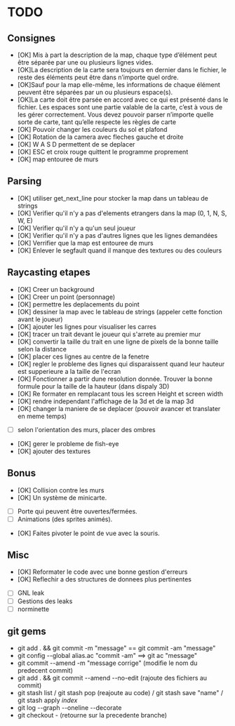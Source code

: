 # TODO

## Consignes

- [OK] Mis à part la description de la map, chaque type d’élément peut être séparée par une ou plusieurs lignes vides.
- [OK]La description de la carte sera toujours en dernier dans le fichier, le reste des
      éléments peut être dans n’importe quel ordre.
- [OK]Sauf pour la map elle-même, les informations de chaque élément peuvent être
      séparées par un ou plusieurs espace(s).
- [OK]La carte doit être parsée en accord avec ce qui est présenté dans le fichier. Les
      espaces sont une partie valable de la carte, c’est à vous de les gérer correctement. Vous devez pouvoir parser n’importe quelle sorte de carte, tant qu’elle
      respecte les règles de carte
- [OK] Pouvoir changer les couleurs du sol et plafond
- [OK] Rotation de la camera avec fleches gauche et droite
- [OK] W A S D permettent de se deplacer
- [OK] ESC et croix rouge quittent le programme proprement
- [OK] map entouree de murs

## Parsing

- [OK] utiliser get_next_line pour stocker la map dans un tableau de strings
- [OK] Verifier qu'il n'y a pas d'elements etrangers dans la map (0, 1, N, S, W, E)
- [OK] Verifier qu'il n'y a qu'un seul joueur
- [OK] Verifier qu'il n'y a pas d'autres lignes que les lignes demandées
- [OK] Verrifier que la map est entouree de murs
- [OK] Enlever le segfault quand il manque des textures ou des couleurs

## Raycasting etapes

- [OK] Creer un background
- [OK] Creer un point (personnage)
- [OK] permettre les deplacements du point
- [OK] dessiner la map avec le tableau de strings (appeler cette fonction avant le joueur)
- [OK] ajouter les lignes pour visualiser les carres
- [OK] tracer un trait devant le joueur qui s'arrete au premier mur
- [OK] convertir la taille du trait en une ligne de pixels de la bonne taille selon la distance
- [OK] placer ces lignes au centre de la fenetre
- [OK] regler le probleme des lignes qui disparaissent quand leur hauteur est supperieure a la taille de l'ecran
- [OK] Fonctionner a partir dune resolution donnée. Trouver la bonne formule pour la taille de la hauteur (dans dispaly 3D)
- [OK] Re formater en remplacant tous les screen Height et screen width
- [OK] rendre independant l'affichage de la 3d et de la map 3d
- [OK] changer la maniere de se deplacer (pouvoir avancer et translater en meme temps)
- [  ] selon l'orientation des murs, placer des ombres
- [OK] gerer le probleme de fish-eye
- [OK] ajouter des textures

## Bonus

- [OK] Collision contre les murs
- [OK] Un système de minicarte.
- [  ] Porte qui peuvent être ouvertes/fermées.
- [  ] Animations (des sprites animés).
- [OK] Faites pivoter le point de vue avec la souris.

## Misc

- [OK] Reformater le code avec une bonne gestion d'erreurs
- [OK] Reflechir a des structures de donnees plus pertinentes
- [  ] GNL leak
- [  ] Gestions des leaks
- [  ] norminette

## git gems

- git add . && git commit -m "message" == git commit -am "message"
- git config --global alias.ac "commit -am" ==> git ac "message"
- git commit --amend -m "message corrige" (modifie le nom du predecent commit)
- git add . && git commit --amend --no-edit (rajoute des fichiers au commit)
- git stash list / git stash pop (reajoute au code) / git stash save "name" / git stash apply *index*
- git log --graph --oneline --decorate
- git checkout - (retourne sur la precedente branche)
